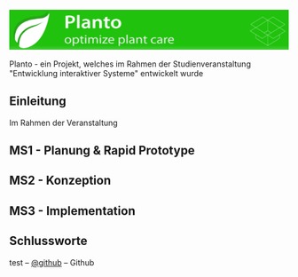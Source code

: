 ![](header.PNG)

Planto - ein Projekt, welches im Rahmen der Studienveranstaltung "Entwicklung interaktiver Systeme" entwickelt wurde

## Einleitung

Im Rahmen der Veranstaltung 


## MS1 - Planung & Rapid Prototype



## MS2 - Konzeption



## MS3 - Implementation



## Schlussworte

test – [@github](https://github.com/db2pro) – Github

